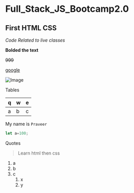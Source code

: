 # Full_Stack_JS_Bootcamp2.0

## First HTML CSS

_Code Related to live classes_

**Bolded the text**

~~999~~

[google](https://google.com)

![Image](giveLink)

Tables

|q|w|e|
|---|---|---|
|a|b|c

My name is `Praveer`

```javascript
let a=100;
```

Quotes

> Learn html then css

1. a
2. b
3. c
    1. x
    2. y
